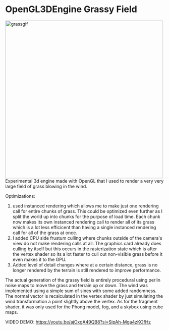 # OpenGL3DEngine Grassy Field
<img src="grassgif.gif" alt="grassgif" height="500"/>
Experimental 3d engine made with OpenGL that I used to render a very very large field of grass blowing in the wind.

Optimizations:
1. used instanced rendering which allows me to make just one rendering call for entire chunks of grass. This could be optimized even further as I split the world up into chunks for the purpose of load time. Each chunk now makes its own instanced rendering call to render all of its grass which is a lot less efficicent than having a single instanced rendering call for all of the grass at once.
2. I added CPU side frustum culling where chunks outside of the camera's view do not make rendering calls at all. The graphics card already does culling by itself but this occurs in the rasterization state which is after the vertex shader so its a lot faster to cull out non-visible grass before it even makes it to the GPU.
3. Added level of detail changes where at a certain distance, grass is no longer rendered by the terrain is still rendered to improve performance.

The actual generation of the grassy field is entirely procedural using perlin noise maps to move the grass and terrain up or down. The wind was implemented using a simple sum of sines with some added randomness. The normal vector is recalculated in the vertex shader by just simulating the wind transformation a point slightly above the vertex. 
As for the fragment shader, it was only used for the Phong model, fog, and a skybox using cube maps.

VIDEO DEMO:
https://youtu.be/ajOxgA49QB8?si=SipAh-Mga4zKOfHz
